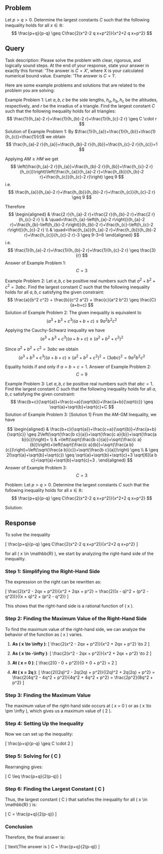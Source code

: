## Problem

Let $p > q > 0$. Determine the largest constants $C$ such that the following inequality holds for all $x \in \mathbb{R}$:
$$
\frac{p+q}{p-q} \geq C\frac{2(x^2-2 q x+p^2)}{x^2+2 q x+p^2} 
$$

## Query

Task description: Please solve the problem with clear, rigorous, and logically sound steps. At the end of your response, state your answer in exactly this format: 'The answer is $C=X$', where X is your calculated numerical bound value. Example: 'The answer is $C=1$'.

Here are some example problems and solutions that are related to the problem you are solving:

Example Problem 1: Let $a, b, c$ be the side lengths, $h_{a}, h_{b}, h_{c}$ be the altitudes, respectively, and $r$ be the inradius of a triangle. Find the largest constant $C$ such that the following inequality holds for all triangles:
$$
\frac{1}{h_{a}-2 r}+\frac{1}{h_{b}-2 r}+\frac{1}{h_{c}-2 r} \geq C \cdot r
$$
Solution of Example Problem 1: By $\frac{1}{h_{a}}+\frac{1}{h_{b}}+\frac{1}{h_{c}}=\frac{1}{r}$ we obtain
$$
\frac{h_{a}-2 r}{h_{a}}+\frac{h_{b}-2 r}{h_{b}}+\frac{h_{c}-2 r}{h_{c}}=1
$$

Applying $A M \geq H M$ we get
$$
\left(\frac{h_{a}-2 r}{h_{a}}+\frac{h_{b}-2 r}{h_{b}}+\frac{h_{c}-2 r}{h_{c}}\right)\left(\frac{h_{a}}{h_{a}-2 r}+\frac{h_{b}}{h_{b}-2 r}+\frac{h_{c}}{h_{c}-2 r}\right) \geq 9
$$
i.e.
$$
\frac{h_{a}}{h_{a}-2 r}+\frac{h_{b}}{h_{b}-2 r}+\frac{h_{c}}{h_{c}-2 r} \geq 9
$$

Therefore
$$
\begin{aligned}
& \frac{2 r}{h_{a}-2 r}+\frac{2 r}{h_{b}-2 r}+\frac{2 r}{h_{c}-2 r} \\
& \quad=\frac{h_{a}-\left(h_{a}-2 r\right)}{h_{a}-2 r}+\frac{h_{b}-\left(h_{b}-2 r\right)}{h_{b}-2 r}+\frac{h_{c}-\left(h_{c}-2 r\right)}{h_{c}-2 r} \\
& \quad=\frac{h_{a}}{h_{a}-2 r}+\frac{h_{b}}{h_{b}-2 r}+\frac{h_{c}}{h_{c}-2 r}-3 \geq 9-3=6
\end{aligned}
$$
i.e.
$$
\frac{1}{h_{a}-2 r}+\frac{1}{h_{b}-2 r}+\frac{1}{h_{c}-2 r} \geq \frac{3}{r}
$$
Answer of Example Problem 1: $$C = 3$$

Example Problem 2: Let $a, b, c$ be positive real numbers such that $a^2 + b^2 + c^2 = 3abc$. Find the largest constant $C$ such that the following inequality holds for all $a, b, c$ satisfying the given constraint:
$$
\frac{a}{b^2 c^2} + \frac{b}{c^2 a^2} + \frac{c}{a^2 b^2} \geq \frac{C}{a+b+c}
$$
Solution of Example Problem 2: The given inequality is equivalent to
$$
\left(a^{3}+b^{3}+c^{3}\right)(a+b+c) \geq 9 a^{2} b^{2} c^{2}
$$

Applying the Cauchy-Schwarz inequality we have
$$
\left(a^{3}+b^{3}+c^{3}\right)(a+b+c) \geq\left(a^{2}+b^{2}+c^{2}\right)^{2}
$$

Since $a^{2}+b^{2}+c^{2}=3 a b c$ we obtain
$$
\left(a^{3}+b^{3}+c^{3}\right)(a+b+c) \geq\left(a^{2}+b^{2}+c^{2}\right)^{2}=(3 a b c)^{2}=9 a^{2} b^{2} c^{2}
$$

Equality holds if and only if $a=b=c=1$.
Answer of Example Problem 2: $$C = 9$$

Example Problem 3: Let $a, b, c$ be positive real numbers such that $a b c = 1$. Find the largest constant $C$ such that the following inequality holds for all $a, b, c$ satisfying the given constraint:
$$
\frac{b+c}{\sqrt{a}}+\frac{c+a}{\sqrt{b}}+\frac{a+b}{\sqrt{c}} \geq \sqrt{a}+\sqrt{b}+\sqrt{c}+C
$$
Solution of Example Problem 3: [Solution 1]
From the AM-GM Inequality, we have

$$
\begin{aligned}
& \frac{b+c}{\sqrt{a}}+\frac{c+a}{\sqrt{b}}+\frac{a+b}{\sqrt{c}} \geq 2\left(\sqrt{\frac{b c}{a}}+\sqrt{\frac{c a}{b}}+\sqrt{\frac{a b}{c}}\right)= \\
& =\left(\sqrt{\frac{b c}{a}}+\sqrt{\frac{c a}{b}}\right)+\left(\sqrt{\frac{c a}{b}}+\sqrt{\frac{a b}{c}}\right)+\left(\sqrt{\frac{a b}{c}}+\sqrt{\frac{b c}{a}}\right) \geq \\
& \geq 2(\sqrt{a}+\sqrt{b}+\sqrt{c}) \geq \sqrt{a}+\sqrt{b}+\sqrt{c}+3 \sqrt[6]{a b c}=\sqrt{a}+\sqrt{b}+\sqrt{c}+3 .
\end{aligned}
$$
Answer of Example Problem 3: $$C = 3$$


Problem: Let $p > q > 0$. Determine the largest constants $C$ such that the following inequality holds for all $x \in \mathbb{R}$:
$$
\frac{p+q}{p-q} \geq C\frac{2(x^2-2 q x+p^2)}{x^2+2 q x+p^2} 
$$

Solution:

## Response

To solve the inequality 

\[
\frac{p+q}{p-q} \geq C\frac{2(x^2-2 q x+p^2)}{x^2+2 q x+p^2}
\]

for all \( x \in \mathbb{R} \), we start by analyzing the right-hand side of the inequality.

### Step 1: Simplifying the Right-Hand Side

The expression on the right can be rewritten as:

\[
\frac{2(x^2 - 2qx + p^2)}{x^2 + 2qx + p^2} = \frac{2((x - q)^2 + (p^2 - q^2))}{(x + q)^2 + (p^2 - q^2)}
\]

This shows that the right-hand side is a rational function of \( x \).

### Step 2: Finding the Maximum Value of the Right-Hand Side

To find the maximum value of the right-hand side, we can analyze the behavior of the function as \( x \) varies. 

1. **As \( x \to \infty \)**:
   \[
   \frac{2(x^2 - 2qx + p^2)}{x^2 + 2qx + p^2} \to 2
   \]

2. **As \( x \to -\infty \)**:
   \[
   \frac{2(x^2 - 2qx + p^2)}{x^2 + 2qx + p^2} \to 2
   \]

3. **At \( x = 0 \)**:
   \[
   \frac{2(0 - 0 + p^2)}{0 + 0 + p^2} = 2
   \]

4. **At \( x = 2q \)**:
   \[
   \frac{2((2q)^2 - 2q(2q) + p^2)}{(2q)^2 + 2q(2q) + p^2} = \frac{2(4q^2 - 4q^2 + p^2)}{4q^2 + 4q^2 + p^2} = \frac{2p^2}{8q^2 + p^2}
   \]

### Step 3: Finding the Maximum Value

The maximum value of the right-hand side occurs at \( x = 0 \) or as \( x \to \pm \infty \), which gives us a maximum value of \( 2 \).

### Step 4: Setting Up the Inequality

Now we can set up the inequality:

\[
\frac{p+q}{p-q} \geq C \cdot 2
\]

### Step 5: Solving for \( C \)

Rearranging gives:

\[
C \leq \frac{p+q}{2(p-q)}
\]

### Step 6: Finding the Largest Constant \( C \)

Thus, the largest constant \( C \) that satisfies the inequality for all \( x \in \mathbb{R} \) is:

\[
C = \frac{p+q}{2(p-q)}
\]

### Conclusion

Therefore, the final answer is:

\[
\text{The answer is } C = \frac{p+q}{2(p-q)}
\]
